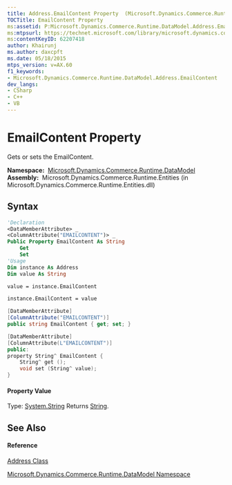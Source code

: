 ```yaml
---
title: Address.EmailContent Property  (Microsoft.Dynamics.Commerce.Runtime.DataModel)
TOCTitle: EmailContent Property
ms:assetid: P:Microsoft.Dynamics.Commerce.Runtime.DataModel.Address.EmailContent
ms:mtpsurl: https://technet.microsoft.com/library/microsoft.dynamics.commerce.runtime.datamodel.address.emailcontent(v=AX.60)
ms:contentKeyID: 62207418
author: Khairunj
ms.author: daxcpft
ms.date: 05/18/2015
mtps_version: v=AX.60
f1_keywords:
- Microsoft.Dynamics.Commerce.Runtime.DataModel.Address.EmailContent
dev_langs:
- CSharp
- C++
- VB
---
```


# EmailContent Property

Gets or sets the EmailContent.

**Namespace:**  [Microsoft.Dynamics.Commerce.Runtime.DataModel](microsoft-dynamics-commerce-runtime-datamodel-namespace.md)  
**Assembly:**  Microsoft.Dynamics.Commerce.Runtime.Entities (in Microsoft.Dynamics.Commerce.Runtime.Entities.dll)

## Syntax

``` vb
'Declaration
<DataMemberAttribute> _
<ColumnAttribute("EMAILCONTENT")> _
Public Property EmailContent As String
    Get
    Set
'Usage
Dim instance As Address
Dim value As String

value = instance.EmailContent

instance.EmailContent = value
```

``` csharp
[DataMemberAttribute]
[ColumnAttribute("EMAILCONTENT")]
public string EmailContent { get; set; }
```

``` c++
[DataMemberAttribute]
[ColumnAttribute(L"EMAILCONTENT")]
public:
property String^ EmailContent {
    String^ get ();
    void set (String^ value);
}
```

#### Property Value

Type: [System.String](https://technet.microsoft.com/library/s1wwdcbf\(v=ax.60\))  
Returns [String](https://technet.microsoft.com/library/s1wwdcbf\(v=ax.60\)).  

## See Also

#### Reference

[Address Class](address-class-microsoft-dynamics-commerce-runtime-datamodel.md)

[Microsoft.Dynamics.Commerce.Runtime.DataModel Namespace](microsoft-dynamics-commerce-runtime-datamodel-namespace.md)

